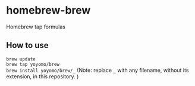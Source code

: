 # homebrew-brew
Homebrew tap formulas

## How to use
`brew update`\
`brew tap yoyomo/brew`\
`brew install yoyomo/brew/_` (Note: replace `_` with any filename, without its extension, in this repository. )
